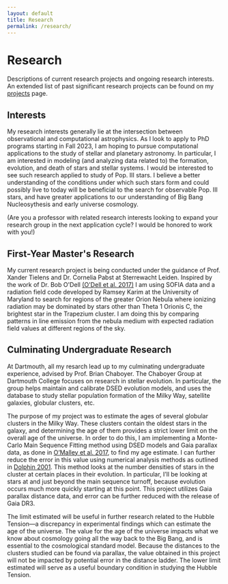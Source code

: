 ```yaml
---
layout: default
title: Research
permalink: /research/
---
```


# Research
Descriptions of current research projects and ongoing research interests.
<br>An extended list of past significant research projects can be found on my <a href="http://www.catherineslaughter.space/projects/">projects</a> page.

## Interests
My research interests generally lie at the intersection between observational and computational astrophysics. As I look to apply to PhD programs starting in Fall 2023, I am hoping to pursue computational applications to the study of stellar and planetary astronomy. In particular, I am interested in modeling (and analyzing data related to) the formation, evolution, and death of stars and stellar systems. I would be interested to see such research applied to study of Pop. III stars. I believe a better understanding of the conditions under which such stars form and could possibly live to today will be beneficial to the search for observable Pop. III stars, and have greater applications to our understanding of Big Bang Nucleosythesis and early universe cosmology.

(Are you a professor with related research interests looking to expand your research group in the next application cycle? I would be honored to work with you!)

## First-Year Master's Research
My current research project is being conducted under the guidance of Prof. Xander Tielens and Dr. Cornelia Pabst at Sterrewacht Leiden. Inspired by the work of Dr. Bob O'Dell [(O'Dell et al. 2017)](https://ui.adsabs.harvard.edu/abs/2017ApJ...837..151O/abstract) I am using SOFIA data and a radiation field code developed by Ramsey Karim at the University of Maryland to search for regions of the greater Orion Nebula where ionizing radiation may be dominated by stars other than Theta 1 Orionis C, the brightest star in the Trapezium cluster. I am doing this by comparing patterns in line emission from the nebula medium with expected radiation field values at different regions of the sky. 

## Culminating Undergraduate Research
At Dartmouth, all my resarch lead up to my culminating undergraduate experience, advised by Prof. Brian Chaboyer. The Chaboyer Group at Dartmouth College focuses on research in stellar evolution. In particular, the group helps maintain and calibrate DSED evolution models, and uses the database to study stellar population formation of the Milky Way, satellite galaxies, globular clusters, etc.

The purpose of my project was to estimate the ages of several globular clusters in the Milky Way. These clusters contain the oldest stars in the galaxy, and determining the age of them provides a strict lower limit on the overall age of the universe. In order to do this, I am implementing a Monte-Carlo Main Sequence Fitting method using DSED models and Gaia parallax data, as done in <a href="https://iopscience.iop.org/article/10.3847/1538-4357/aa6574" target="_blank">O’Malley et al. 2017</a>, to find my age estimate. I can further reduce the error in this value using numerical analysis methods as outlined in  <a href="https://academic.oup.com/mnras/article/332/1/91/975077" target="_blank">Dolphin 2001</a>. This method looks at the number densities of stars in the cluster at certain places in their evolution. In particular, I’ll be looking at stars at and just beyond the main sequence turnoff, because evolution occurs much more quickly starting at this point. This project utilizes Gaia parallax distance data, and error can be further reduced with the release of Gaia DR3. 

The limit estimated will be useful in further research related to the Hubble Tension—a discrepancy in experimental findings which can estimate the age of the universe. The value for the age of the universe impacts what we know about cosmology going all the way back to the Big Bang, and is essential to the cosmological standard model. Because the distances to the clusters studied can be found via parallax, the value obtained in this project will not be impacted by potential error in the distance ladder. The lower limit estimated will serve as a useful boundary condition in studying the Hubble Tension.

